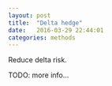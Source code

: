 ```yaml
---
layout: post
title:  "Delta hedge"
date:   2016-03-29 22:44:01
categories: methods
---
```


Reduce delta risk.

TODO: more info...
